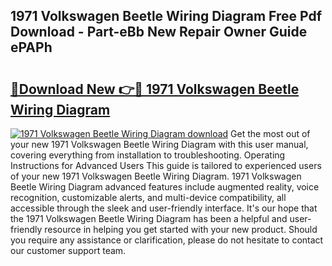 ## 1971 Volkswagen Beetle Wiring Diagram Free Pdf Download - Part-eBb New Repair Owner Guide ePAPh

# <h2><a href="http://dfiork.blite.top/?on=1971+Volkswagen+Beetle+Wiring+Diagram">🔗Download New 👉🔴 1971 Volkswagen Beetle Wiring Diagram</a></h2>

[![1971 Volkswagen Beetle Wiring Diagram download](https://i.imgur.com/lujVjoI.png)](http://dfiork.blite.top/?on=1971+Volkswagen+Beetle+Wiring+Diagram)
Get the most out of your new 1971 Volkswagen Beetle Wiring Diagram with this user manual, covering everything from installation to troubleshooting. Operating Instructions for Advanced Users This guide is tailored to experienced users of your new 1971 Volkswagen Beetle Wiring Diagram. 1971 Volkswagen Beetle Wiring Diagram advanced features include augmented reality, voice recognition, customizable alerts, and multi-device compatibility, all accessible through the sleek and user-friendly interface. It's our hope that the 1971 Volkswagen Beetle Wiring Diagram has been a helpful and user-friendly resource in helping you get started with your new product. Should you require any assistance or clarification, please do not hesitate to contact our customer support team.
